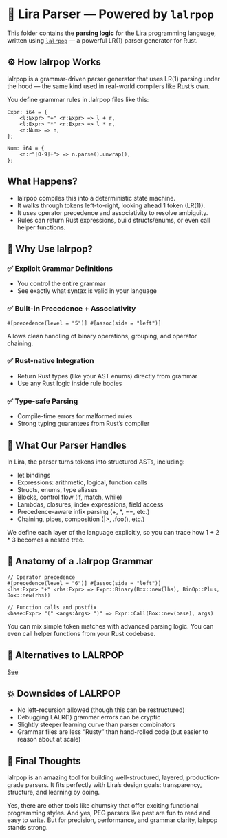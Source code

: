 # 📜 Lira Parser — Powered by `lalrpop`

This folder contains the **parsing logic** for the Lira programming language, written using [`lalrpop`](https://github.com/lalrpop/lalrpop) — a powerful LR(1) parser generator for Rust.

## ⚙️ How lalrpop Works

lalrpop is a grammar-driven parser generator that uses LR(1) parsing under the hood — the same kind used in real-world compilers like Rust’s own.

You define grammar rules in .lalrpop files like this:

```lalrpop
Expr: i64 = {
    <l:Expr> "+" <r:Expr> => l + r,
    <l:Expr> "*" <r:Expr> => l * r,
    <n:Num> => n,
};

Num: i64 = {
    <n:r"[0-9]+"> => n.parse().unwrap(),
};
```

## What Happens?

- lalrpop compiles this into a deterministic state machine.
- It walks through tokens left-to-right, looking ahead 1 token (LR(1)).
- It uses operator precedence and associativity to resolve ambiguity.
- Rules can return Rust expressions, build structs/enums, or even call helper functions.

## 🚀 Why Use lalrpop?

### ✅ Explicit Grammar Definitions

- You control the entire grammar
- See exactly what syntax is valid in your language

### ✅ Built-in Precedence + Associativity

`#[precedence(level = "5")] #[assoc(side = "left")]`

Allows clean handling of binary operations, grouping, and operator chaining.

### ✅ Rust-native Integration

- Return Rust types (like your AST enums) directly from grammar
- Use any Rust logic inside rule bodies

### ✅ Type-safe Parsing

- Compile-time errors for malformed rules
- Strong typing guarantees from Rust’s compiler

## 🧱 What Our Parser Handles

In Lira, the parser turns tokens into structured ASTs, including:

- let bindings
- Expressions: arithmetic, logical, function calls
- Structs, enums, type aliases
- Blocks, control flow (if, match, while)
- Lambdas, closures, index expressions, field access
- Precedence-aware infix parsing (+, \*, ==, etc.)
- Chaining, pipes, composition (|>, .foo(), etc.)

We define each layer of the language explicitly, so you can trace how 1 + 2 \* 3 becomes a nested tree.

## 🔬 Anatomy of a .lalrpop Grammar

```lalrpop
// Operator precedence
#[precedence(level = "6")] #[assoc(side = "left")]
<lhs:Expr> "+" <rhs:Expr> => Expr::Binary(Box::new(lhs), BinOp::Plus, Box::new(rhs))

// Function calls and postfix
<base:Expr> "(" <args:Args> ")" => Expr::Call(Box::new(base), args)
```

You can mix simple token matches with advanced parsing logic. You can even call helper functions from your Rust codebase.

## 🔀 Alternatives to LALRPOP

[See](../lexer/README.md#-alternatives-to-logos)

## 💥 Downsides of LALRPOP

- No left-recursion allowed (though this can be restructured)
- Debugging LALR(1) grammar errors can be cryptic
- Slightly steeper learning curve than parser combinators
- Grammar files are less “Rusty” than hand-rolled code (but easier to reason about at scale)

## 🧠 Final Thoughts

lalrpop is an amazing tool for building well-structured, layered, production-grade parsers.
It fits perfectly with Lira’s design goals: transparency, structure, and learning by doing.

Yes, there are other tools like chumsky that offer exciting functional programming styles. And yes, PEG parsers like pest are fun to read and easy to write. But for precision, performance, and grammar clarity, lalrpop stands strong.
